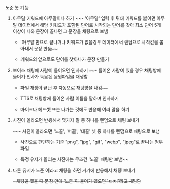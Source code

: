 노준 봇 기능

1. 아무말 키워드에 아무말이나 하기
    ~~- '아무말' 입력 후 뒤에 키워드를 붙이면 아무말 데이터에서 해당 키워드가 포함된 단어로 시작되는 단어를 찾아 최소 단어 5개 이상이 나와 문장이 끝나면 그 문장을 채팅으로 보냄

    - '아무말'만으로 끝나거나 키워드가 없을경우 데이터에서 랜덤으로 시작값을 뽑아내서 문장 만듦~~

    - 키워드의 앞으로도 단어를 찾아나가 문장 만들기

2. 보이스 채팅에 사람이 들어오면 인사하기
    ~~- 들어온 사람이 있을 경우 채팅방에 들어가 인사가 녹음된 음원파일을 재생함

    - 파일 재생이 끝난 후 자동으로 채팅방을 나감~~

    - TTS로 채팅방에 들어온 사람 이름을 말하며 인사하기

    - 마이크나 헤드셋 또는 나가는 것에도 반응해 여러 말을 하기

3. 사진이 올라오면 반응해서 몇가지 말 중 하나를 랜덤으로 채팅 보내기

    ~~- 사진이 올라오면 '노꼴', '머꼴', '대꼴' 셋 중 하나를 랜덤으로 채팅으로 보냄

    - 사진으로 판단하는 기준 "png", "jpg", "gif", "webp", "jpeg"로 끝나는 첨부 파일
    
    - 특정 유저가 올리는 사진에는 무조건 '노꼴' 채팅만 보냄~~

4. 다른 유저가 노준 이라고 채팅을 하면 거기에 반응해서 채팅 보내기

    ~~- 채팅을 했을 때 문장 안에 '노준'이 들어가 있으면 'ㄷㅊ!'라고 채팅함~~